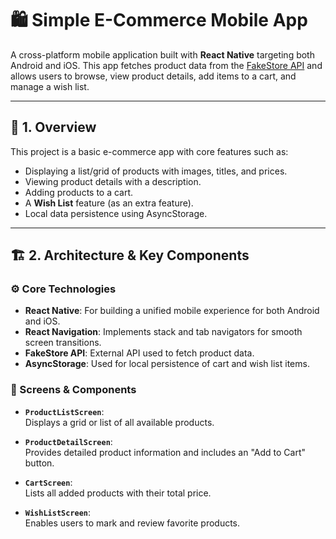 # 🛍️ Simple E-Commerce Mobile App

A cross-platform mobile application built with **React Native** targeting both Android and iOS. This app fetches product data from the [FakeStore API](https://fakestoreapi.com/) and allows users to browse, view product details, add items to a cart, and manage a wish list.

---

## 📱 1. Overview

This project is a basic e-commerce app with core features such as:

- Displaying a list/grid of products with images, titles, and prices.
- Viewing product details with a description.
- Adding products to a cart.
- A **Wish List** feature (as an extra feature).
- Local data persistence using AsyncStorage.

---

## 🏗️ 2. Architecture & Key Components

### ⚙️ Core Technologies

- **React Native**: For building a unified mobile experience for both Android and iOS.
- **React Navigation**: Implements stack and tab navigators for smooth screen transitions.
- **FakeStore API**: External API used to fetch product data.
- **AsyncStorage**: Used for local persistence of cart and wish list items.

### 🧩 Screens & Components

- **`ProductListScreen`**:  
  Displays a grid or list of all available products.

- **`ProductDetailScreen`**:  
  Provides detailed product information and includes an "Add to Cart" button.

- **`CartScreen`**:  
  Lists all added products with their total price.

- **`WishListScreen`**:  
  Enables users to mark and review favorite products.


